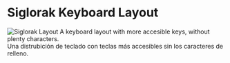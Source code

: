 # Siglorak Keyboard Layout

![Siglorak Layout](https://imgur.com/6tDIq6c)
A keyboard layout with more accesible keys, without plenty characters. <br>
Una distrubición de teclado con teclas más accesibles sin los caracteres de relleno.

